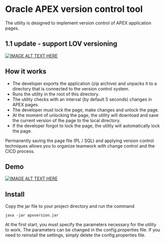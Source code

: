 # Oracle APEX version control tool
The utility is designed to implement version control of APEX application pages.


## 1.1 update - support LOV versioning
[![IMAGE ALT TEXT HERE](https://img.youtube.com/vi/oqcI-fjBfIY/0.jpg)](https://www.youtube.com/watch?v=oqcI-fjBfIY)


## How it works
 - The developer exports the application (zip archive) and unpacks it to a directory that is connected to the version control system.
 - Runs the utility in the root of this directory.
 - The utility checks with an interval (by default 5 seconds) changes in APEX pages.
 - The developer must lock the page, make changes and unlock the page.
 - At the moment of unlocking the page, the utility will download and save the current version of the page to the local directory.
 - If the developer forgot to lock the page, the utility will automatically lock the page.

Permanently saving the page file (PL / SQL) and applying version control techniques allows you to organize teamwork with change control and the CICD process.

## Demo

[![IMAGE ALT TEXT HERE](https://img.youtube.com/vi/JBrtDeZcNE4/0.jpg)](https://www.youtube.com/watch?v=JBrtDeZcNE4)

## Install

Copy the jar file to your project directory and run the command
``` 
java -jar apxversion.jar
```
At the first start, you must specify the parameters necessary for the utility to work.
The parameters can be changed in the config.properties file. If you need to reinstall the settings, simply delete the config.properties file.

